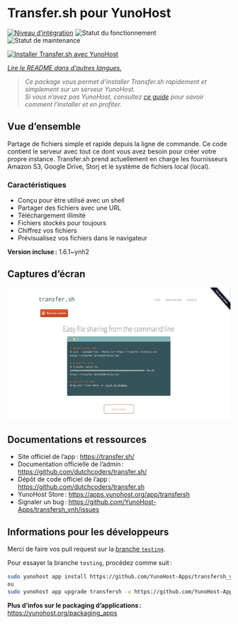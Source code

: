 <!--
Nota bene : ce README est automatiquement généré par <https://github.com/YunoHost/apps/tree/master/tools/readme_generator>
Il NE doit PAS être modifié à la main.
-->

# Transfer.sh pour YunoHost

[![Niveau d’intégration](https://dash.yunohost.org/integration/transfersh.svg)](https://ci-apps.yunohost.org/ci/apps/transfersh/) ![Statut du fonctionnement](https://ci-apps.yunohost.org/ci/badges/transfersh.status.svg) ![Statut de maintenance](https://ci-apps.yunohost.org/ci/badges/transfersh.maintain.svg)

[![Installer Transfer.sh avec YunoHost](https://install-app.yunohost.org/install-with-yunohost.svg)](https://install-app.yunohost.org/?app=transfersh)

*[Lire le README dans d'autres langues.](./ALL_README.md)*

> *Ce package vous permet d’installer Transfer.sh rapidement et simplement sur un serveur YunoHost.*  
> *Si vous n’avez pas YunoHost, consultez [ce guide](https://yunohost.org/install) pour savoir comment l’installer et en profiter.*

## Vue d’ensemble

Partage de fichiers simple et rapide depuis la ligne de commande. Ce code contient le serveur avec tout ce dont vous avez besoin pour créer votre propre instance.
Transfer.sh prend actuellement en charge les fournisseurs Amazon S3, Google Drive, Storj et le système de fichiers local (local).

### Caractéristiques

- Conçu pour être utilisé avec un shell
- Partager des fichiers avec une URL
- Téléchargement illimité
- Fichiers stockés pour toujours
- Chiffrez vos fichiers
- Prévisualisez vos fichiers dans le navigateur

**Version incluse :** 1.6.1~ynh2

## Captures d’écran

![Capture d’écran de Transfer.sh](./doc/screenshots/transfer.sh-about.jpg)

## Documentations et ressources

- Site officiel de l’app : <https://transfer.sh/>
- Documentation officielle de l’admin : <https://github.com/dutchcoders/transfer.sh/>
- Dépôt de code officiel de l’app : <https://github.com/dutchcoders/transfer.sh>
- YunoHost Store : <https://apps.yunohost.org/app/transfersh>
- Signaler un bug : <https://github.com/YunoHost-Apps/transfersh_ynh/issues>

## Informations pour les développeurs

Merci de faire vos pull request sur la [branche `testing`](https://github.com/YunoHost-Apps/transfersh_ynh/tree/testing).

Pour essayer la branche `testing`, procédez comme suit :

```bash
sudo yunohost app install https://github.com/YunoHost-Apps/transfersh_ynh/tree/testing --debug
ou
sudo yunohost app upgrade transfersh -u https://github.com/YunoHost-Apps/transfersh_ynh/tree/testing --debug
```

**Plus d’infos sur le packaging d’applications :** <https://yunohost.org/packaging_apps>
